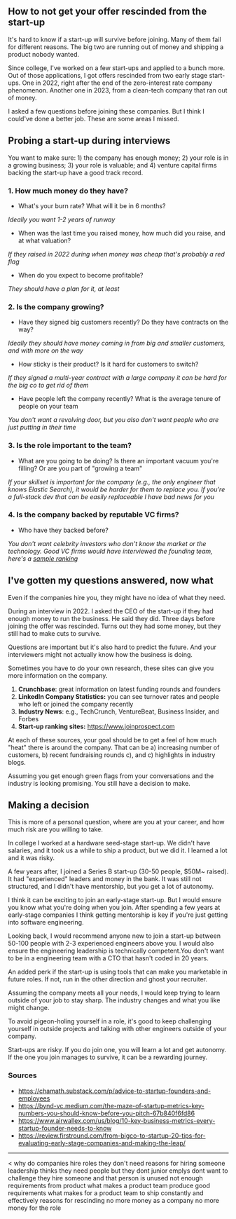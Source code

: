 
## How to not get your offer rescinded from the start-up 

It's hard to know if a start-up will survive before joining. Many of them fail for different reasons. The big two are running out of money and shipping a product nobody wanted.

Since college, I've worked on a few start-ups and applied to a bunch more. Out of those applications, I got offers rescinded from two early stage start-ups. One in 2022, right after the end of the zero-interest rate company phenomenon. Another one in 2023, from a clean-tech company that ran out of money.

I asked a few questions before joining these companies. But I think I could've done a better job. These are some areas I missed.

## Probing a start-up during interviews

You want to make sure: 1) the company has enough money; 2) your role is in a growing business; 3) your role is valuable; and 4) venture capital firms backing the start-up have a good track record.

### 1. How much money do they have?

- What's your burn rate? What will it be in 6 months? 

*Ideally you want 1-2 years of runway*

- When was the last time you raised money, how much did you raise, and at what valuation? 

*If they raised in 2022 during when money was cheap that's probably a red flag*

- When do you expect to become profitable? 

*They should have a plan for it, at least*

### 2. Is the company growing?

- Have they signed big customers recently? Do they have contracts on the way? 

*Ideally they should have money coming in from big and smaller customers, and with more on the way*

- How sticky is their product? Is it hard for customers to switch?

*If they signed a multi-year contract with a large company it can be hard for the big co to get rid of them*
 
- Have people left the company recently? What is the average tenure of people on your team

*You don't want a revolving door, but you also don't want people who are just putting in their time*

### 3. Is the role important to the team?

- What are you going to be doing? Is there an important vacuum you're filling? Or are you part of "growing a team"

*If your skillset is important for the company (e.g., the only engineer that knows Elastic Search), it would be harder for them to replace you. If you're a full-stack dev that can be easily replaceable I have bad news for you*

### 4. Is the company backed by reputable VC firms?

- Who have they backed before?

*You don't want celebrity investors who don't know the market or the technology. Good VC firms would have interviewed the founding team, here's a [sample ranking](https://dealroom.co/guides/vc-investor-ranking)*

## I've gotten my questions answered, now what

Even if the companies hire you, they might have no idea of what they need. 

During an interview in 2022. I asked the CEO of the start-up if they had enough money to run the business. He said they did. Three days before joining the offer was rescinded. Turns out they had some money, but they still had to make cuts to survive.

Questions are important but it's also hard to predict the future. And your interviewers might not actually know how the business is doing.

Sometimes you have to do your own research, these sites can give you more information on the company.

1. **Crunchbase**: great information on latest funding rounds and founders
2. **LinkedIn Company Statistics:** you can see turnover rates and people who left or joined the company recently
3. **Industry News**: e.g., TechCrunch, VentureBeat, Business Insider, and Forbes
4. **Start-up ranking sites:** https://www.joinprospect.com

At each of these sources, your goal should be to get a feel of how much "heat" there is around the company. That can be a) increasing number of customers, b) recent fundraising rounds c), and c) highlights in industry blogs.

Assuming you get enough green flags from your conversations and the industry is looking promising. You still have a decision to make.

## Making a decision

This is more of a personal question, where are you at your career, and how much risk are you willing to take. 

In college I worked at a hardware seed-stage start-up. We didn't have salaries, and it took us a while to ship a product, but we did it. I learned a lot and it was risky.

A few years after, I joined a Series B start-up (30-50 people, $50M~ raised). It had "experienced" leaders and money in the bank. It was still not structured, and I didn't have mentorship, but you get a lot of autonomy. 

I think it can be exciting to join an early-stage start-up. But I would ensure you know what you're doing when you join. After spending a few years at early-stage companies I think getting mentorship is key if you're just getting into software engineering. 

Looking back, I would recommend anyone new to join a start-up between 50-100 people with 2-3 experienced engineers above you. I would also ensure the engineering leadership is technically competent.You don't want to be in a engineering team with a CTO that hasn't coded in 20 years. 

An added perk if the start-up is using tools that can make you marketable in future roles. If not, run in the other direction and ghost your recruiter.

Assuming the company meets all your needs, I would keep trying to learn outside of your job to stay sharp. The industry changes and what you like might change. 

To avoid pigeon-holing yourself in a role, it's good to keep challenging yourself in outside projects and talking with other engineers outside of your company.  

Start-ups are risky. If you do join one, you will learn a lot and get autonomy. If the one you join manages to survive, it can be a rewarding journey.

### Sources

- https://chamath.substack.com/p/advice-to-startup-founders-and-employees
- https://bynd-vc.medium.com/the-maze-of-startup-metrics-key-numbers-you-should-know-before-you-pitch-67b840f6fd86
- https://www.airwallex.com/us/blog/10-key-business-metrics-every-startup-founder-needs-to-know
- https://review.firstround.com/from-bigco-to-startup-20-tips-for-evaluating-early-stage-companies-and-making-the-leap/


---

<
why do companies hire roles they don't need
reasons for hiring someone
    leadership thinks they need people but they dont
    junior emplys dont want to challenge
    they hire someone and that person is unused
        not enough requirements from product
        what makes a product team produce good requirements
        what makes for a product team to ship constantly and effectively
reasons for rescinding 
    no more money as a company
    no more money for the role
>
